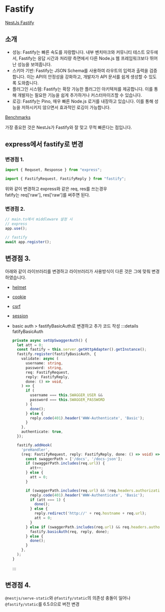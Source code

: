 # Fastify

[NestJs Fastify](https://docs.nestjs.com/techniques/performance)

## 소개

- 성능: Fastify는 빠른 속도를 자랑합니다. 내부 벤치마크와 커뮤니티 테스트 모두에서, Fastify는 응답 시간과 처리량 측면에서 다른 Node.js 웹 프레임워크보다 뛰어난 성능을 보여줍니다.
- 스키마 기반: Fastify는 JSON Schema를 사용하여 라우트의 입력과 출력을 검증합니다. 이는 API의 안정성을 강화하고, 개발자가 API 문서를 쉽게 생성할 수 있도록 도와줍니다.
- 플러그인 시스템: Fastify는 확장 가능한 플러그인 아키텍처를 제공합니다. 이를 통해 개발자는 필요한 기능을 쉽게 추가하거나 커스터마이즈할 수 있습니다.
- 로깅: Fastify는 Pino, 매우 빠른 Node.js 로거를 내장하고 있습니다. 이를 통해 성능을 저하시키지 않으면서 효과적인 로깅이 가능합니다.

[Benchmarks](https://medium.com/deno-the-complete-reference/express-vs-fastify-vs-hapi-vs-koa-hello-world-performance-comparison-dd8cd6866bdd)

가장 중요한 것은 NestJs가 Fastify와 잘 맞고 무척 빠른다는 점입니다.

## express에서 fastify로 변경

### 변경점 1.

```typescript
import { Requset, Response } from "express";

import { FastifyRequest, FastifyReply } from "fastify";
```

위와 같이 변경하고 express와 같은 req, res를 쓰는경우  
fatify는 req['raw'], res['raw']를 써주면 된다.

### 변경점 2.

```typescript
// main.ts에서 middleware 설정 시
// express
app.use();

// fastify
await app.register();
```

## 변경점 3.

아래와 같이 라이브러리를 변경하고 라이브러리가 사용방식이 다른 것은 그에 맞춰 변경하였습니다.

- [helmet](https://docs.nestjs.com/security/helmet#use-with-fastify)
- [cookie](https://docs.nestjs.com/techniques/cookies#use-with-fastify)
- [csrf](https://docs.nestjs.com/security/csrf#use-with-fastify)
- [session](https://docs.nestjs.com/techniques/session#use-with-fastify)
- basic auth > fastifyBasicAuth로 변경하고 추가 코드 작성
  :::details fatifyBasicAuth

  ```typescript
  private async setUpSwaggerAuth() {
    let att = 0;
    const fastify = this.server.getHttpAdapter().getInstance();
    fastify.register(fastifyBasicAuth, {
      validate: async (
        username: string,
        password: string,
        req: FastifyRequest,
        reply: FastifyReply,
        done: () => void,
      ) => {
        if (
          username === this.SWAGGER_USER &&
          password === this.SWAGGER_PASSWORD
        ) {
          done();
        } else {
          reply.code(401).header('WWW-Authenticate', 'Basic');
        }
      },
      authenticate: true,
    });

    fastify.addHook(
      'preHandler',
      (req: FastifyRequest, reply: FastifyReply, done: () => void) => {
        const swaggerPath = ['/docs', '/docs-json'];
        if (swaggerPath.includes(req.url)) {
          att++;
        } else {
          att = 0;
        }

        if (swaggerPath.includes(req.url) && !req.headers.authorization) {
          reply.code(401).header('WWW-Authenticate', 'Basic');
          if (att === 1) {
            done();
          } else {
            reply.redirect('http://' + req.hostname + req.url);
            att = 0;
          }
        } else if (swaggerPath.includes(req.url) && req.headers.authorization) {
          fastify.basicAuth(req, reply, done);
        } else {
          done();
        }
      },
    );
  }
  ```

  :::

## 변경점 4.

`@nestjs/serve-static`와 `@fastify/static`의 의존성 충돌이 일어나  
`@fastify/static`를 6.5.0으로 버전 변경
